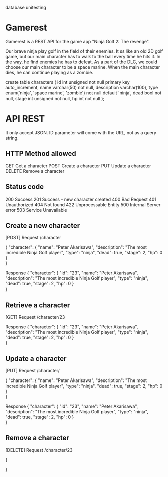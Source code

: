 

database unitesting



# Gamerest

Gamerest is a REST API for the game app "Ninja Golf 2: The revenge".

Our brave ninja play golf in the field of their enemies. It ss like an old 2D golf game, but our main character has to walk to the ball every time he hits it. In the way, he find enemies he has to defeat. As a part of the DLC, we could choose our main character to be a space marine. When the main character dies, he can continue playing as a zombie.


create table characters (
	id int unsigned not null primary key auto_increment,
	name varchar(50) not null,
	description varchar(100),
	type enum('ninja', 'space marine', 'zombie') not null default 'ninja',
	dead bool not null,
	stage int unsigned not null,
	hp int not null
);



# API REST

It only accept JSON. ID parameter will come with the URL, not
as a query string.

## HTTP Method allowed

GET			Get a character
POST		Create a character
PUT			Update a character
DELETE 		Remove a character


## Status code

200		Success
201		Success - new character created
400		Bad Request
401 	Unauthorized
404		Not found
422		Unprocessable Entity
500		Internal Server error
503		Service Unavailable


## Create a new character

[POST] Request /character

{
	"character": {
		"name": "Peter Akarisawa",
		"description": "The most incredible Ninja Golf player",
		"type": "ninja",
		"dead": true,
		"stage": 2,
		"hp": 0
	}	
}


Response
{
	"character": {
		"id": "23",
		"name": "Peter Akarisawa",
		"description": "The most incredible Ninja Golf player",
		"type": "ninja",
		"dead": true,
		"stage": 2,
		"hp": 0
	}	
}


## Retrieve a character

[GET] Request /character/23


Response
{
	"character": {
		"id": "23",
		"name": "Peter Akarisawa",
		"description": "The most incredible Ninja Golf player",
		"type": "ninja",
		"dead": true,
		"stage": 2,
		"hp": 0
	}	
}



## Update a character

[PUT] Request /character/

{
	"character": {
		"name": "Peter Akarisawa",
		"description": "The most incredible Ninja Golf player",
		"type": "ninja",
		"dead": true,
		"stage": 2,
		"hp": 0
	}	
}


Response
{
	"character": {
		"id": "23",
		"name": "Peter Akarisawa",
		"description": "The most incredible Ninja Golf player",
		"type": "ninja",
		"dead": true,
		"stage": 2,
		"hp": 0
	}	
}

## Remove a character

[DELETE] Request /character/23

{

}